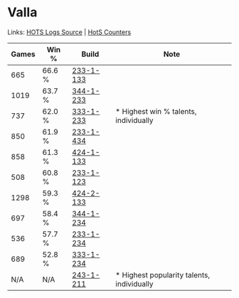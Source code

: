 # Valla

Links: [HOTS Logs Source](https://www.hotslogs.com/Sitewide/HeroDetails?Hero=Valla) | [HotS Counters](http://hotscounters.com/#/hero/Valla)

Games  | Win %  | Build     | Note
-----  | -----  | -----     | ----
665    | 66.6 % | [233-1-133](http://www.heroesfire.com/hots/talent-calculator/valla#l2Xz) | 
1019   | 63.7 % | [344-1-233](http://www.heroesfire.com/hots/talent-calculator/valla#pHZH) | 
737    | 62.0 % | [333-1-233](http://www.heroesfire.com/hots/talent-calculator/valla#osiX) | * Highest win % talents, individually
850    | 61.9 % | [233-1-434](http://www.heroesfire.com/hots/talent-calculator/valla#l2cg) | 
858    | 61.3 % | [424-1-133](http://www.heroesfire.com/hots/talent-calculator/valla#sKrj) | 
508    | 60.8 % | [233-1-123](http://www.heroesfire.com/hots/talent-calculator/valla#l2Xp) | 
1298   | 59.3 % | [424-2-133](http://www.heroesfire.com/hots/talent-calculator/valla#sL5L) | 
697    | 58.4 % | [344-1-234](http://www.heroesfire.com/hots/talent-calculator/valla#pHZI) | 
536    | 57.7 % | [233-1-234](http://www.heroesfire.com/hots/talent-calculator/valla#l2ZY) | 
689    | 52.8 % | [333-1-234](http://www.heroesfire.com/hots/talent-calculator/valla#osiY) | 
N/A    | N/A    | [243-1-211](http://www.heroesfire.com/hots/talent-calculator/valla#lQzh) | * Highest popularity talents, individually
